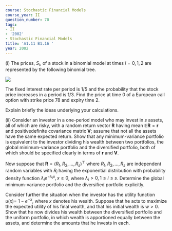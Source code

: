 ```yaml
---
course: Stochastic Financial Models
course_year: II
question_number: 70
tags:
- II
- '2002'
- Stochastic Financial Models
title: 'A1.11 B1.16 '
year: 2002
---
```



(i) The prices, $S_{i}$, of a stock in a binomial model at times $i=0,1,2$ are represented by the following binomial tree.

![](https://cdn.mathpix.com/cropped/2022_04_28_80945b94f6c7b1edae90g-50.jpg?height=250&width=704&top_left_y=340&top_left_x=254)

The fixed interest rate per period is $1 / 5$ and the probability that the stock price increases in a period is $1 / 3$. Find the price at time 0 of a European call option with strike price 78 and expiry time $2 .$

Explain briefly the ideas underlying your calculations.

(ii) Consider an investor in a one-period model who may invest in $s$ assets, all of which are risky, with a random return vector $\boldsymbol{R}$ having mean $\mathbb{E} \boldsymbol{R}=\boldsymbol{r}$ and positivedefinite covariance matrix $\boldsymbol{V}$; assume that not all the assets have the same expected return. Show that any minimum-variance portfolio is equivalent to the investor dividing his wealth between two portfolios, the global minimum-variance portfolio and the diversified portfolio, both of which should be specified clearly in terms of $\boldsymbol{r}$ and $\boldsymbol{V}$.

Now suppose that $\boldsymbol{R}=\left(R_{1}, R_{2}, \ldots, R_{s}\right)^{\top}$ where $R_{1}, R_{2}, \ldots, R_{s}$ are independent random variables with $R_{i}$ having the exponential distribution with probability density function $\lambda_{i} e^{-\lambda_{i} x}, x \geqslant 0$, where $\lambda_{i}>0,1 \leqslant i \leqslant s$. Determine the global minimum-variance portfolio and the diversified portfolio explicitly.

Consider further the situation when the investor has the utility function $u(x)=$ $1-e^{-x}$, where $x$ denotes his wealth. Suppose that he acts to maximize the expected utility of his final wealth, and that his initial wealth is $w>0$. Show that he now divides his wealth between the diversified portfolio and the uniform portfolio, in which wealth is apportioned equally between the assets, and determine the amounts that he invests in each.